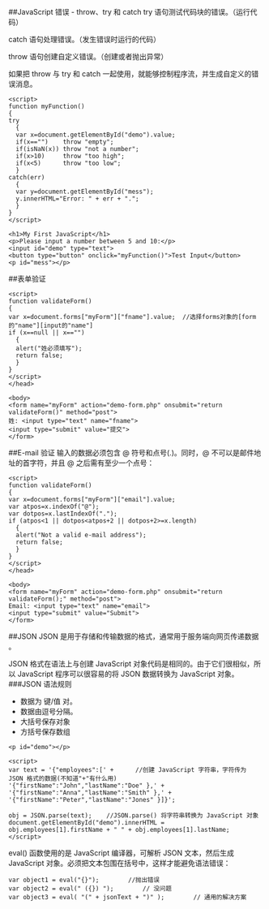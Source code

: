 ##JavaScript 错误 - throw、try 和 catch
try 语句测试代码块的错误。（运行代码）

catch 语句处理错误。（发生错误时运行的代码）

throw 语句创建自定义错误。（创建或者抛出异常）

如果把 throw 与 try 和 catch 一起使用，就能够控制程序流，并生成自定义的错误消息。
```
<script>
function myFunction()
{
try
  { 
  var x=document.getElementById("demo").value;
  if(x=="")    throw "empty";
  if(isNaN(x)) throw "not a number";
  if(x>10)     throw "too high";
  if(x<5)      throw "too low";
  }
catch(err)
  {
  var y=document.getElementById("mess");
  y.innerHTML="Error: " + err + ".";
  }
}
</script>

<h1>My First JavaScript</h1>
<p>Please input a number between 5 and 10:</p>
<input id="demo" type="text">
<button type="button" onclick="myFunction()">Test Input</button>
<p id="mess"></p>
```
##表单验证

```
<script>
function validateForm()
{
var x=document.forms["myForm"]["fname"].value;  //选择forms对象的[form的"name"][input的"name"]
if (x==null || x=="")
  {
  alert("姓必须填写");
  return false;
  }
}
</script>
</head>

<body>
<form name="myForm" action="demo-form.php" onsubmit="return validateForm()" method="post">
姓: <input type="text" name="fname">
<input type="submit" value="提交">
</form>
```
##E-mail 验证
输入的数据必须包含 @ 符号和点号(.)。同时，@ 不可以是邮件地址的首字符，并且 @ 之后需有至少一个点号：

```
<script>
function validateForm()
{
var x=document.forms["myForm"]["email"].value;
var atpos=x.indexOf("@");
var dotpos=x.lastIndexOf(".");
if (atpos<1 || dotpos<atpos+2 || dotpos+2>=x.length)
  {
  alert("Not a valid e-mail address");
  return false;
  }
}
</script>
</head>

<body>
<form name="myForm" action="demo-form.php" onsubmit="return validateForm();" method="post">
Email: <input type="text" name="email">
<input type="submit" value="Submit">
</form>
```
##JSON
JSON 是用于存储和传输数据的格式，通常用于服务端向网页传递数据 。

JSON 格式在语法上与创建 JavaScript 对象代码是相同的。由于它们很相似，所以 JavaScript 程序可以很容易的将 JSON 数据转换为 JavaScript 对象。
###JSON 语法规则
- 数据为 键/值 对。
- 数据由逗号分隔。
- 大括号保存对象
- 方括号保存数组

```
<p id="demo"></p>

<script>
var text = '{"employees":[' +      //创建 JavaScript 字符串，字符传为 JSON 格式的数据(不知道"+"有什么用)
'{"firstName":"John","lastName":"Doe" },' +
'{"firstName":"Anna","lastName":"Smith" },' +
'{"firstName":"Peter","lastName":"Jones" }]}';

obj = JSON.parse(text);    //JSON.parse() 将字符串转换为 JavaScript 对象
document.getElementById("demo").innerHTML =
obj.employees[1].firstName + " " + obj.employees[1].lastName;
</script>
```
eval() 函数使用的是 JavaScript 编译器，可解析 JSON 文本，然后生成 JavaScript 对象。必须把文本包围在括号中，这样才能避免语法错误：
```
var object1 = eval("{}");        //抛出错误
var object2 = eval(" ({}) ");        // 没问题
var object3 = eval( "(" + jsonText + ")" );        // 通用的解决方案
```
